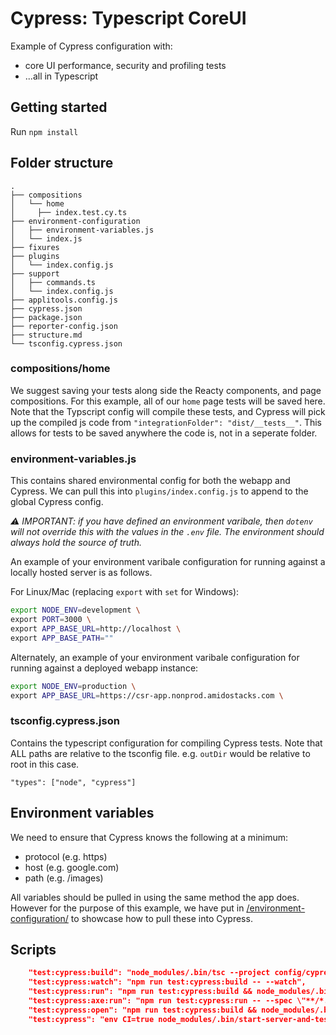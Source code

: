# Cypress: Typescript CoreUI

Example of Cypress configuration with:

* core UI performance, security and profiling tests
* ...all in Typescript

## Getting started

Run `npm install`

## Folder structure

```text
.
├── compositions
│   └── home
│     ├── index.test.cy.ts
├── environment-configuration
│   ├── environment-variables.js
│   └── index.js
├── fixures
├── plugins
│   └── index.config.js
├── support
│   ├── commands.ts
│   └── index.config.js
├── applitools.config.js
├── cypress.json
├── package.json
├── reporter-config.json
├── structure.md
└── tsconfig.cypress.json
```

### compositions/home

We suggest saving your tests along side the Reacty components, and page compositions. For this example, all of our `home` page tests will be saved here. Note that the Typscript config will compile these tests, and Cypress will pick up the compiled js code from `"integrationFolder": "dist/__tests__"`. This allows for tests to be saved anywhere the code is, not in a seperate folder.

### environment-variables.js

This contains shared environmental config for both the webapp and Cypress. We can pull this into `plugins/index.config.js` to append to the global Cypress config.

_⚠️ IMPORTANT: if you have defined an environment varibale, then `dotenv` will not override this with the values in the `.env` file. The environment should always hold the source of truth._

An example of your environment varibale configuration for running against a locally hosted server is as follows.

For Linux/Mac (replacing `export` with `set` for Windows):

``` bash
export NODE_ENV=development \
export PORT=3000 \
export APP_BASE_URL=http://localhost \
export APP_BASE_PATH=""
```

Alternately, an example of your environment varibale configuration for running against a deployed webapp instance:

```bash
export NODE_ENV=production \
export APP_BASE_URL=https://csr-app.nonprod.amidostacks.com \
```

### tsconfig.cypress.json

Contains the typescript configuration for compiling Cypress tests. Note that ALL paths are relative to the tsconfig file. e.g. `outDir` would be relative to root in this case.

  `"types": ["node", "cypress"]`

## Environment variables

We need to ensure that Cypress knows the following at a minimum:

* protocol (e.g. https)
* host (e.g. google.com)
* path (e.g. /images)

All variables should be pulled in using the same method the app does. However for the purpose of this example, we have put in [/environment-configuration/](./environment-configuration/index.js) to showcase how to pull these into Cypress.

## Scripts

```json
    "test:cypress:build": "node_modules/.bin/tsc --project config/cypress/tsconfig.cypress.json",
    "test:cypress:watch": "npm run test:cypress:build -- --watch",
    "test:cypress:run": "npm run test:cypress:build && node_modules/.bin/cypress run --spec \"**/*.cy.js\"",
    "test:cypress:axe:run": "npm run test:cypress:run -- --spec \"**/*.test.axe.cy.js\"",
    "test:cypress:open": "npm run test:cypress:build && node_modules/.bin/cypress open",
    "test:cypress": "env CI=true node_modules/.bin/start-server-and-test start https://$HOST:$PORT test:cypress:run"
```
